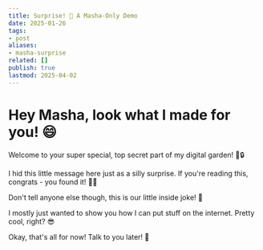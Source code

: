 ```yaml
---
title: Surprise! 🎉 A Masha-Only Demo
date: 2025-01-26
tags:
- post
aliases:
- masha-surprise
related: []
publish: true
lastmod: 2025-04-02
---
```


# Hey Masha, look what I made for you! 😄

Welcome to your super special, top secret part of my digital garden! 🌿🔒

I hid this little message here just as a silly surprise. If you're reading this, congrats - you found it! 🕵️‍♀️

Don't tell anyone else though, this is our little inside joke! 🤫 

I mostly just wanted to show you how I can put stuff on the internet. Pretty cool, right? 😎

Okay, that's all for now! Talk to you later! 👋 